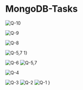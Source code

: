 # MongoDB-Tasks

![Q-10](https://user-images.githubusercontent.com/81481090/138538474-90774da1-9ac0-4d50-817f-459d9df30f7a.png)

![Q-9](https://user-images.githubusercontent.com/81481090/138538720-7ac21e74-9a4b-4c35-bae4-ba287dcef932.png)

![Q-8](https://user-images.githubusercontent.com/81481090/138538854-efb54769-ddbc-485b-ad0a-ea74e6ad0998.png)

![Q-5,7](https://user-images.githubusercontent.com/81481090/138539042-bcb0cac2-ba4a-4bf2-a2d2-0985cf02d987.png)
1}

![Q-6](https://user-images.githubusercontent.com/81481090/138539116-460539d0-cdc8-4f77-8252-e099857812eb.png)
![Q-5,7](https://user-images.githubusercontent.com/81481090/138539208-482b8a32-c58a-4445-a809-9e789e994101.png)

![Q-4](https://user-images.githubusercontent.com/81481090/138539272-21600264-230d-4e46-a6d5-0f23b56b31dd.png)

![Q-3](https://user-images.githubusercontent.com/81481090/138539342-98a0956f-a9a8-49f5-8beb-000b616540db.png)
![Q-2](https://user-images.githubusercontent.com/81481090/138539389-b12361ed-ab44-4dd0-8e3d-9e070d6bd15b.png)
![Q-1](https://user-images.githubusercontent.com/81481090/138539480-0c2e6525-c5fc-4e9b-936e-2477ca904c95.png)
}



